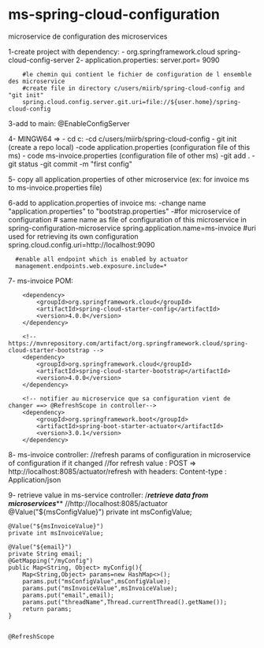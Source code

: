 # ms-spring-cloud-configuration
microservice de configuration des microservices

1-create project with dependency:
   -<dependency>
            <groupId>org.springframework.cloud</groupId>
            <artifactId>spring-cloud-config-server</artifactId>
        </dependency>
 2- application.properties:
     server.port= 9090

        #le chemin qui contient le fichier de configuration de l ensemble des microservice
        #create file in directory c/users/miirb/spring-cloud-config and "git init"
        spring.cloud.config.server.git.uri=file://${user.home}/spring-cloud-config
3-add to main: @EnableConfigServer 

4- MINGW64 => 
    - cd c:
    -cd c/users/miirb/spring-cloud-config 
    - git init (create a repo local)
    -code application.properties (configuration file of this ms)
    - code ms-invoice.properties  (configuration file of other ms)
    -git add .
    -git status
    -git commit -m "first config"

5- copy  all application.properties of other microservice (ex: for invoice ms to ms-invoice.properties file)

6-add to application.properties of invoice ms:
     -change name "application.properties" to "bootstrap.properties"
     -#for microservice of configuration
      # same name as file of configuration of this microservice in spring-configuration-microservice
      spring.application.name=ms-invoice
      #uri used for retrieving its own configuration
      spring.cloud.config.uri=http://localhost:9090

      #enable all endpoint which is enabled by actuator
      management.endpoints.web.exposure.include=*
      
7- ms-invoice POM:
  <!--        spring cloud config for microservice config-->
        <dependency>
            <groupId>org.springframework.cloud</groupId>
            <artifactId>spring-cloud-starter-config</artifactId>
            <version>4.0.0</version>
        </dependency>

        <!-- https://mvnrepository.com/artifact/org.springframework.cloud/spring-cloud-starter-bootstrap -->
        <dependency>
            <groupId>org.springframework.cloud</groupId>
            <artifactId>spring-cloud-starter-bootstrap</artifactId>
            <version>4.0.0</version>
        </dependency>

        <!-- notifier au microservice que sa configuration vient de changer ==> @RefreshScope in controller-->
        <dependency>
            <groupId>org.springframework.boot</groupId>
            <artifactId>spring-boot-starter-actuator</artifactId>
            <version>3.0.1</version>
        </dependency>
        
8- ms-invoice controller:
    //refresh params of configuration in microservice of configuration if it changed
      //for refresh value : POST => http://localhost:8085/actuator/refresh with headers: Content-type :      Application/json
      
9- retrieve value in  ms-service controller:
  /*************retrieve data from microservices***************
    //http://localhost:8085/actuator
    @Value("${msConfigValue}")
    private int msConfigValue;

    @Value("${msInvoiceValue}")
    private int msInvoiceValue;

    @Value("${email}")
    private String email;
    @GetMapping("/myConfig")
    public Map<String, Object> myConfig(){
        Map<String,Object> params=new HashMap<>();
        params.put("msConfigValue",msConfigValue);
        params.put("msInvoiceValue",msInvoiceValue);
        params.put("email",email);
        params.put("threadName",Thread.currentThread().getName());
        return params;
    }


    @RefreshScope
